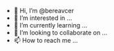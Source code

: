 - 👋 Hi, I’m @bereavcer
- 👀 I’m interested in ...
- 🌱 I’m currently learning ...
- 💞️ I’m looking to collaborate on ...
- 📫 How to reach me ...

<!---
bereavcer/bereavcer is a ✨ special ✨ repository because its `README.md` (this file) appears on your GitHub profile.
You can click the Preview link to take a look at your changes.
--->
